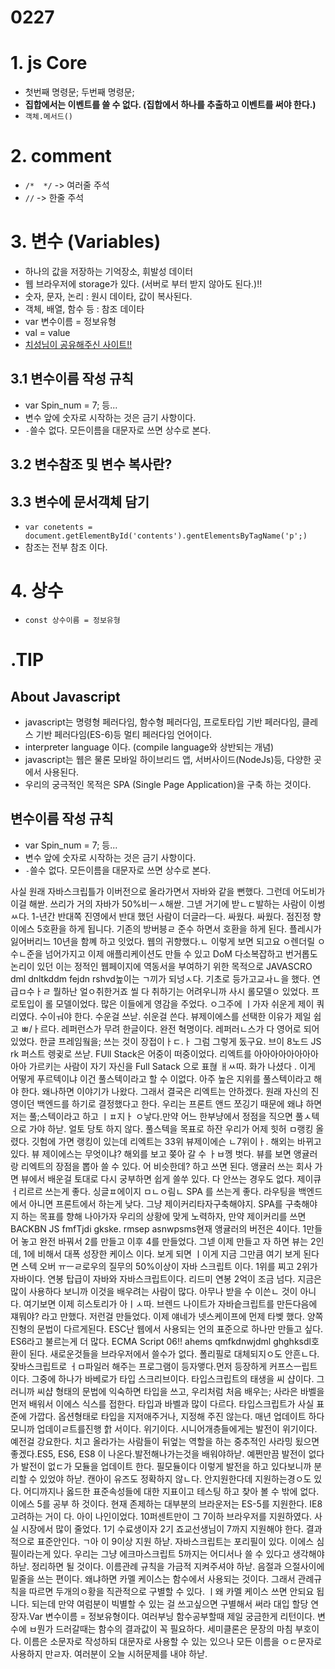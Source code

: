 # 0227
# 1. js Core
- 첫번째 명령문; 두번째 명령문;
- **집합에서는 이벤트를 쓸 수 없다. (집합에서 하나를 추출하고 이벤트를 써야 한다.)**
- `객체.메서드()`

# 2. comment
- `/*  */` -> 여러줄 주석
- `//` -> 한줄 주석

# 3. 변수 (Variables)
- 하나의 값을 저장하는 기억장소, 휘발성 데이터
- 웹 브라우저에 storage가 있다. (서버로 부터 받지 않아도 된다.)!!
- 숫자, 문자, 논리 : 원시 데이타, 값이 복사된다.
- 객체, 배열, 함수 등 : 참조 데이타
- var 변수이름 = 정보유형
- val = value
- [치성님이 공유해주신 사이트!!](poiemaweb.com)

## 3.1 변수이름 작성 규칙
- var Spin_num = 7; 등...
- 변수 앞에 숫자로 시작하는 것은 금기 사항이다.
- `-`쓸수 없다. 모든이름을 대문자로 쓰면 상수로 본다.

## 3.2 변수참조 및 변수 복사란?

## 3.3 변수에 문서객체 담기
- `var conetents = document.getElementById('contents').gentElementsByTagName('p';)`
- 참조는 전부 참조 이다.

# 4. 상수 
- `const 상수이름 = 정보유형`





# .TIP

## About Javascript
- javascript는 명령형 페러다임, 함수형 페러다임, 프로토타입 기반 페러다임, 클레스 기반 페러다임(ES-6)등 멀티 페러다임 언어이다.
- interpreter language 이다. (compile language와 상반되는 개념)
- javascript는 웹은 물론 모바일 하이브리드 앱, 서버사이드(NodeJs)등, 다양한 곳에서 사용된다.
- 우리의 궁극적인 목적은 SPA (Single Page Application)을 구축 하는 것이다.

## 변수이름 작성 규칙
- var Spin_num = 7; 등...
- 변수 앞에 숫자로 시작하는 것은 금기 사항이다.
- `-`쓸수 없다. 모든이름을 대문자로 쓰면 상수로 본다.







사실 원래 자바스크립틀가 이버전으로 올라가면서 자바와 같을 뻔했다. 그런데 어도비가 이걸 해싿. 쓰리가 거의 자바가 50%비ㅡㅅ해싿. 그넫 거기에 받ㄴㄷ발하는 사람이 이썽ㅆ다. 1-년간 반대쪽 진영에서 반대 했던 사람이 더글라ㅡ다. 싸웠다. 싸웠다. 점진정 향
이에스 5호환을 하게 됩니다.
기존의 방버븡ㄹ 준수 하면서 호환을 하게 된다.
플레시가 잃어버리느 10년을 함꼐 하고 잇었다.
웹의 귀향했다.ㄴ 이렇게 보면 되고요 ㅇ렌더릴 ㅇ수ㄴ준을 넘어가지고 이제 애플리케이션도 만들 수 있고 DoM 다소복잡하고 번거롭도 논리이 있던 이는 정적인 웹페이지에 역동서을 부여하기 위한 목적으로 JAVASCRO dml dnltkddm fejdn rshvd높이는 ㄱ끼가 되넝ㅅ다. 기초로 등가고교ㅘㄴ을 했다. 연급ㅁ수ㅏㄹ 뭘하난 얼ㅇ취한거죠 씰 다 취하기는 어려우니까 사시 롤모델ㅇ 있었다. 프로토입이 롤 모델이었다. 많은 이들에게 영감을 주었다. ㅇ그주에 ㅣ가자 쉬운게 제이 쿼리였다. 수이ㅝ야 한다. 수운걸 쓰낟. 쉬운걸 쓴다. 뷰제이에스를 선택한 이유가 제일 쉽고 ㅃ/ㅏ르다. 레퍼런스가 무려 한글이다. 완전 혁명이다. 레퍼러ㄴ스가 다 영어로 되어 있었다. 한글 프레임웤을; 쓰는 것이 장접이ㅏㄷ.ㅏ 그럼 그렇게 돘구요. 브이 8노드 JS rk 퍼스트 렝귖로 쓰낟. FUll Stack은 어중이 떠중이었다. 리엑트를 아아아아아아아아아아 가르키는 사람이 자기 자신을 Full Satack 으로 표혆 ㅐㅆ따. 화가 나셨다 . 이게 어떻게 푸르텍이냐 이건 풀스텍이라고 할 수 이없다. 아주 높은 지위를 풀스텍이라고 해야 한다. 왜나하면 이야기가 나왔다. 그래서 결국은 리엑트는 안하겠다. 원래 자신의 진영이던 백엔드를 하기로 결정했다고 한다. 우리는 프론트 앤드 쪼깅기 때문에 왜냐 하면 저는 풀;스텍이라고 하고 ㅣㅍ지ㅏ ㅇ낳다.만약 어느 한부냥에서 정점을 직으면 풀ㅅ텍으로 가야 하낟. 얼토 당토 하지 않다. 풀스텍을 목표로 하잔 우리가 어제 힛허 ㅁ랭킹 올렸다. 깃험에 가면 랭킹이 있는데 리엑트는 33위 뷰제이에슨 ㄴ7위이ㅏ. 해외는 바뀌고 있다. 뷰 제이에스는 무엇이냐? 해외를 보고 쫒아 갈 수 ㅏㅂ껭 벗다. 뷰를 보면 앵귤러랑 리엑트의 장점을 뽑아 쓸 수 있다. 어 비슷한데? 하고 쓰면 된다. 앵귤러 쓰는 회사 가면 뷰에서 배운걸 토대로 다시 궁부하면 쉽게 쓸쑤 있다.  다 안쓰는 경우도 없다. 제이큐ㅓ리르르 쓰는게 좋다. 싱글ㅍ에이지 ㅁㄴㅇ림ㄴ SPA 를 쓰는게 좋다. 라우팅을 백엔드에서 아니면 프론트에서 하는게 낮다. 그냥 제이커리타자구축해야지.  SPA를 구축해야지 하는 목표를 향해 나아가자 우리의 상황에 맞게 노력하자, 만약 제이커리를 쓰면 BACKBN JS  fmfTjdi gkske. rmsep asnwpsms현재 앵귤러의 버전은 4이다. 1만들어 놓고 완전 바꿔서 2를 만들고 이후 4를 만들었다. 그넫 이제 만들고 자 하면 뷰는 2인데, 1에 비해서 대폭 성장한 케이스 이다. 보게 되면 ㅣ이게 지금 그만큼 여기 보게 된다면 스텍 오버 ㅠㅡㄹ로우의 질무의 50%이상이 자바 스크립트 이다. 1위를 찌고 2위가 자바이다. 연봉 탑급이 자바와 자바스크립트이다. 리드미 연봉 2억이 조금 넘다. 지금은 많이 사용하다 보니까 이것을 배우려는 사람이 많다. 아무나 받을 수 이쓴ㄴ 것이 아니다. 여기보면 이제 히스토리가 아ㅣㅅ따. 브렌드 나이트가 자바슽크립트를 만든다음에 쟤뭐야? 라고 만했다.  저런걸 만들었다. 이제 얘네가 넷스케이프에 먼제 타벶 했다. 양쪽 진형의 문법이 다르게된다. ESC난 웹에서 사용되는 언의 표준으로 하나만 만들고 싶다. ES6라고 불르는게 더 많다. ECMA Script 06!! ahems qmfkdnwjdml ghghksdl호환이 된다. 새로운것들을 브라우저에서 쓸수가 없다. 폴리필로 대체되지ㅇ도 안흔ㄴ다. 잦바스크립트로 ㅓㅁ파일러 해주는 프로그램이 등자앻다.먼저 등장하게 커프스ㅡ립트이다. 그중에 하나가 바베로가 타입 스크리브이다. 타입스크립트의 태생을 씨 샵이다. 그러니까 씨샵 형태의 문법에 익숙하면 타입을 쓰고, 우리처럼 처음 배우는; 사라은 바벨을 먼저 배워서 이에스 식스를 접한다. 타입과 바벨과 많이 다르다. 타입스크립트가 사실 표준에 가깝다. 옵션형태로 타입을 지저애주거나, 지정해 주진 않는다. 매년 업데이트 하다모니까 업데이ㄹ트를진행 핡 서이다. 위기이다. 시니어개층들에게는 발전이 위기이다. 예전걸 강요한다. 치고 올라가는 사람들이 뒤엎는 역할을 하는 중추적인 사라밍 됬으면 좋겠다.ES5, ES6, ES8 이 나온다.발전해나가는것을 배워야하낟. 예쩐만끔 발전이 없다가 발전이 없ㄷ가 모듈을 업데이트 한다. 필모듈이다 이렇게 발전을 하고 있다보니까 분리할 수 있었야 하낟. 캔아이 유즈도 정확하지 않ㄴ다. 안지원한다데 지원하는경ㅇ도 있다. 어디까지나 옳드한 표준속성들에 대한 지표이고 테스팅 하고 찾아 볼 수 밖에 없다. 이에스 5를 공부 하 것이다. 현재 존제하는 대부분의 브라운저는 ES-5를 지원한다.  IE8고려하는 거이 다. 아이 나인이었다. 10퍼센트만이 그 7이하 브라우저를 지원하였다. 사실 시장에서 많이 줄었다. 1기 수료생이자 2기 죠교선생님이 7까지 지원해야 한다. 결과적으로 표준안인다. ㄱ아 이 9이상 지원 하낟. 자바스크립트는 포리필이 있다. 이에스 심 필이라는게 있다. 우리는 그냥 에크마스크립트 5까지는 어디서나 쓸 수 있다고 생각해야 하낟.
정리하면 될 것이다.
이름관례 규칙을 가금적 지켜주셔야 하낟. 음절과 으절사이에 밑줄을 쓰는 편이다. 왜냐하면 카멜 케이스는 함수에서 사용되는 것이다. 그래서 관례규칙을 따르면 두개의ㅇ황을 직관적으로 구별할 수 있다. ㅣ왜 카멜 케이스 쓰면 안되요 됩니다. 되는데 만약 여럼분이 빅별할 수 있는 걸 쓰고싶으면 구별해서 써라
대입 할당 연장자.Var 변수이름 = 정보유형이다. 여러부닝 함수공부할때 제일 궁금한게 리턴이다. 변수에 ㅂ뭔가 드러갈때는 함수의 결과값이 꼭 필요하다.
세미클론은 문장의 마침 부호이다. 이름은 소문자로 작성하되 대문자로 사용할 수 있는 있으나 모든 이름을 ㅇㄷ문자로 사용하지 만ㄹ자. 여러분이 오늘 시허문제를 내야 하낟.
